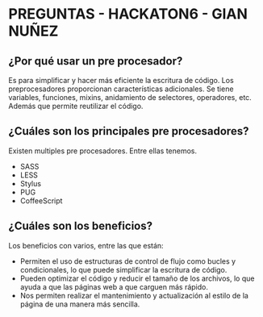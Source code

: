 # PREGUNTAS - HACKATON6 - GIAN NUÑEZ

## ¿Por qué usar un pre procesador?

Es para simplificar y hacer más eficiente la escritura de código. Los preprocesadores proporcionan características adicionales. Se tiene  variables, funciones, mixins, anidamiento de selectores, operadores, etc. Además que permite reutilizar el código.


## ¿Cuáles son los principales pre procesadores?

Existen multiples pre procesadores. Entre ellas tenemos.
- SASS
- LESS
- Stylus
- PUG
- CoffeeScript

## ¿Cuáles son los beneficios?

Los beneficios con varios, entre las que están:
- Permiten el uso de estructuras de control de flujo como bucles y condicionales, lo que puede simplificar la escritura de código.
- Pueden optimizar el código y reducir el tamaño de los archivos, lo que ayuda a que las páginas web a que carguen más rápido.
- Nos permiten realizar el mantenimiento y actualización al estilo de la página de una manera más sencilla. 


